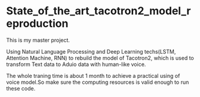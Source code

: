 # State_of_the_art_tacotron2_model_reproduction
This is my master project.

Using Natural Language Processing and Deep Learning techs(LSTM, Attention Machine, RNN) to rebuild the model of Tacotron2, which is used to transform Text data to Aduio data with human-like voice.

The whole traning time is about 1 month to achieve a practical using of voice model.So make sure the computing resources is valid enough to run these code.
